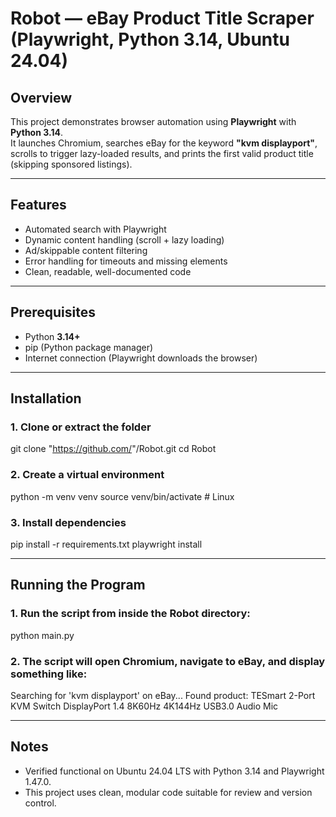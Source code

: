 # Robot — eBay Product Title Scraper (Playwright, Python 3.14, Ubuntu 24.04)

## Overview
This project demonstrates browser automation using **Playwright** with **Python 3.14**.  
It launches Chromium, searches eBay for the keyword **"kvm displayport"**, scrolls to trigger lazy-loaded results, and prints the first valid product title (skipping sponsored listings).

---

## Features
- Automated search with Playwright
- Dynamic content handling (scroll + lazy loading)
- Ad/skippable content filtering
- Error handling for timeouts and missing elements
- Clean, readable, well-documented code

---

## Prerequisites
- Python **3.14+**
- pip (Python package manager)
- Internet connection (Playwright downloads the browser)

---

## Installation

### 1. Clone or extract the folder
git clone "https://github.com/<your-username>"/Robot.git
cd Robot

### 2. Create a virtual environment
python -m venv venv
source venv/bin/activate     # Linux

### 3. Install dependencies
pip install -r requirements.txt
playwright install

---

## Running the Program

### 1. Run the script from inside the Robot directory:
python main.py

### 2. The script will open Chromium, navigate to eBay, and display something like:

Searching for 'kvm displayport' on eBay...
Found product: TESmart 2-Port KVM Switch DisplayPort 1.4 8K60Hz 4K144Hz USB3.0 Audio Mic

---

## Notes
- Verified functional on Ubuntu 24.04 LTS with Python 3.14 and Playwright 1.47.0.
- This project uses clean, modular code suitable for review and version control.





